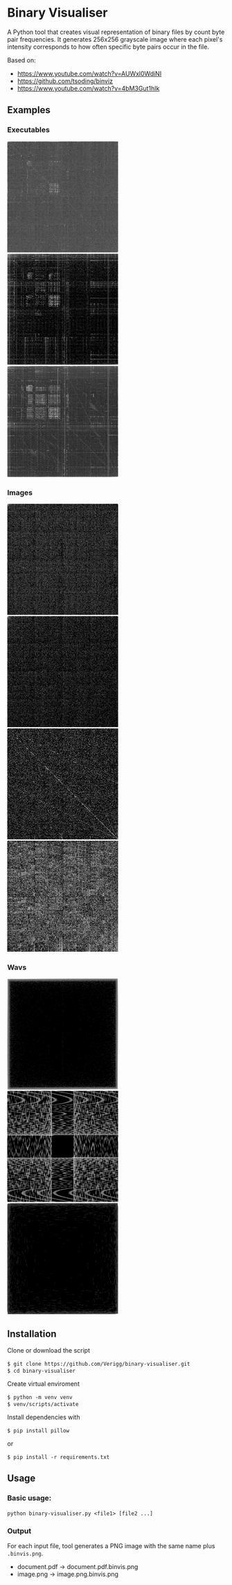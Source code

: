 # Binary Visualiser
A Python tool that creates visual representation of binary files by count byte pair frequencies. It generates 256x256 grayscale image where each pixel's intensity corresponds to how often specific byte pairs occur in the file.

Based on: 
 - https://www.youtube.com/watch?v=AUWxl0WdiNI
 - https://github.com/tsoding/binviz
 - https://www.youtube.com/watch?v=4bM3Gut1hIk

## Examples
### Executables
![exec1](examples\exec\exec1.exe.binvis.png)
![exec2](examples\exec\exec2.exe.binvis.png)
![exec3](examples\exec\exec3.exe.binvis.png)

### Images
![img1](examples\imgs\img1.jpg.binvis.png)
![img2](examples\imgs\img2.jpg.binvis.png)
![img3](examples\imgs\img3.png.binvis.png)
![img4](examples\imgs\img4.png.binvis.png)

### Wavs
![wav1](examples\wavs\wav1.wav.binvis.png)
![wav2](examples\wavs\wav2.wav.binvis.png)
![wav3](examples\wavs\wav3.wav.binvis.png)

## Installation

Clone or download the script
```console
$ git clone https://github.com/Verigg/binary-visualiser.git
$ cd binary-visualiser
```
Create virtual enviroment
```console
$ python -m venv venv
$ venv/scripts/activate
```
Install dependencies with
```console
$ pip install pillow
```
or
```console
$ pip install -r requirements.txt
```

## Usage

### Basic usage: 
```
python binary-visualiser.py <file1> [file2 ...]
```

### Output

For each input file, tool generates a PNG image with the same name plus `.binvis.png`.
 - document.pdf &rarr; document.pdf.binvis.png
 - image.png &rarr; image.png.binvis.png